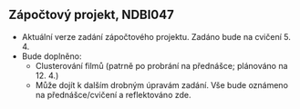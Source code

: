 ## Zápočtový projekt, NDBI047

* Aktuální verze zadání zápočtového projektu. Zadáno bude na cvičení 5. 4.
* Bude doplněno: 
    * Clusterování filmů (patrně po probrání na přednášce; plánováno na 12. 4.)
    * Může dojít k dalším drobným úpravám zadání. Vše bude oznámeno na přednášce/cvičení a reflektováno zde.